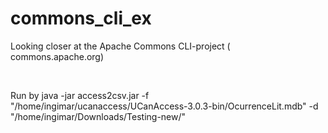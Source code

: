# commons_cli_ex
Looking closer at the Apache Commons CLI-project ( commons.apache.org)

<br>

Run by
java -jar access2csv.jar -f  "/home/ingimar/ucanaccess/UCanAccess-3.0.3-bin/OcurrenceLit.mdb"  -d "/home/ingimar/Downloads/Testing-new/"

